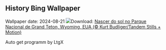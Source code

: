 ## History Bing Wallpaper
Wallpaper date: 2024-08-21
![](https://www.bing.com/th?id=OHR.TetonSunrise_PT-BR5413477464_UHD.jpg&w=1000)Download: [Nascer do sol no Parque Nacional de Grand Teton, Wyoming, EUA (© Kurt Budliger/Tandem Stills + Motion)](https://www.bing.com/th?id=OHR.TetonSunrise_PT-BR5413477464_UHD.jpg)

Auto get programm by LtgX
